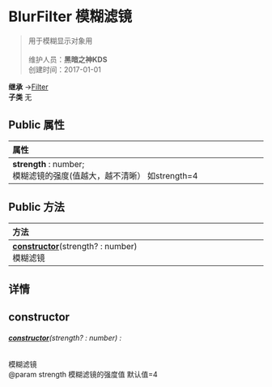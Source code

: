 # BlurFilter 模糊滤镜
>用于模糊显示对象用<br><br>
>维护人员：**黑暗之神KDS**  
>创建时间：2017-01-01

**继承**  →[Filter](/zh_hans/library/2d/client/lib/filter)<br>
**子类**  无<br>
## **Public 属性**
|<div style="width:1000px;text-align:left">属性</div>   |
| ---  |
| **strength** : number;<br>模糊滤镜的强度(值越大，越不清晰） 如strength=4  |

## Public 方法
|<div style="width:1000px;text-align:left" >方法</div>   |
| ---  |
| **[constructor](#constructor)**(strength? : number)<br>模糊滤镜

## 详情



## constructor
###### **[constructor](#constructor)**(strength? : number) :
模糊滤镜<br>
@param	strength	模糊滤镜的强度值 默认值=4





